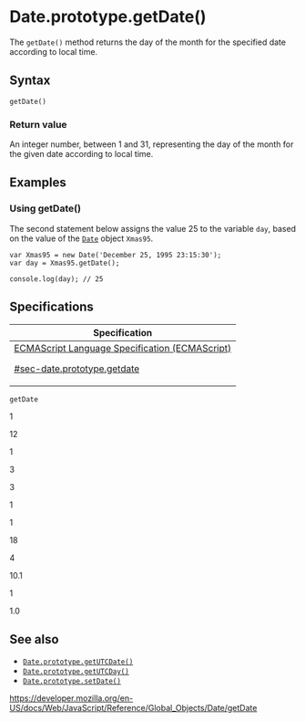 # Date.prototype.getDate()

The `getDate()` method returns the day of the month for the specified date according to local time.

## Syntax

    getDate()

### Return value

An integer number, between 1 and 31, representing the day of the month for the given date according to local time.

## Examples

### Using getDate()

The second statement below assigns the value 25 to the variable `day`, based on the value of the [`Date`](../date) object `Xmas95`.

    var Xmas95 = new Date('December 25, 1995 23:15:30');
    var day = Xmas95.getDate();

    console.log(day); // 25

## Specifications

<table>
<thead>
<tr class="header">
<th>Specification</th>
</tr>
</thead>
<tbody>
<tr class="odd">
<td>
<a href="https://tc39.es/ecma262/#sec-date.prototype.getdate">ECMAScript Language Specification (ECMAScript)
<br/>

<span class="small">#sec-date.prototype.getdate</span>
</a>
</td>
</tr>
</tbody>
</table>

`getDate`

1

12

1

3

3

1

1

18

4

10.1

1

1.0

## See also

-   [`Date.prototype.getUTCDate()`](getutcdate)
-   [`Date.prototype.getUTCDay()`](getutcday)
-   [`Date.prototype.setDate()`](setdate)

<a href="https://developer.mozilla.org/en-US/docs/Web/JavaScript/Reference/Global_Objects/Date/getDate" class="_attribution-link">https://developer.mozilla.org/en-US/docs/Web/JavaScript/Reference/Global_Objects/Date/getDate</a>
